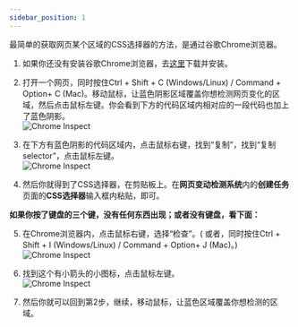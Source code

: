 ```yaml
---
sidebar_position: 1
---
```


最简单的获取网页某个区域的CSS选择器的方法，是通过谷歌Chrome浏览器。  

1. 如果你还没有安装谷歌Chrome浏览器，去[这里](https://www.google.cn/chrome/?standalone=1)下载并安装。  

2. 打开一个网页，同时按住Ctrl + Shift + C (Windows/Linux) / Command + Option+ C (Mac)。移动鼠标，让蓝色阴影区域覆盖你想检测网页变化的区域，然后点击鼠标左键。你会看到下方的代码区域内相对应的一段代码也加上了蓝色阴影。  
![Chrome Inspect](/img/faq-how-to-find-css-selector/2-zh.png)  

3. 在下方有蓝色阴影的代码区域内，点击鼠标右键，找到“复制”，找到“复制selector”，点击鼠标左键。  
![Chrome Inspect](/img/faq-how-to-find-css-selector/3-zh.png)  

4. 然后你就得到了CSS选择器，在剪贴板上。在**网页变动检测系统**内的**创建任务**页面的**CSS选择器**输入框内粘贴，即可。 


**如果你按了键盘的三个键，没有任何东西出现；或者没有键盘，看下面：**  

5. 在Chrome浏览器内，点击鼠标右键，选择“检查”。(  或者，同时按住Ctrl + Shift + I (Windows/Linux) / Command + Option+ J (Mac)。)  
![Chrome Inspect](/img/faq-how-to-find-css-selector/5-zh.png)  


6. 找到这个有小箭头的小图标，点击鼠标左键。  
![Chrome Inspect](/img/faq-how-to-find-css-selector/6-zh.png)  

7. 然后你就可以回到第2步，继续，移动鼠标，让蓝色区域覆盖你想检测的区域。 










